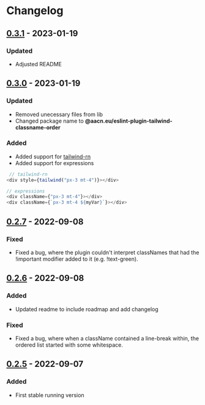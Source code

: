 # Changelog
## [0.3.1](https://github.com/aacn/eslint-plugin-tailwind-classname-order/releases/tag/v0.3.0) - 2023-01-19
### Updated
- Adjusted README

## [0.3.0](https://github.com/aacn/eslint-plugin-tailwind-classname-order/releases/tag/v0.3.0) - 2023-01-19
### Updated
- Removed unecessary files from lib
- Changed package name to **@aacn.eu/eslint-plugin-tailwind-classname-order**
### Added
- Added support for [tailwind-rn](https://www.npmjs.com/package/tailwind-rn)
- Added support for expressions
```js
 // tailwind-rn
<div style={tailwind("px-3 mt-4")}></div>

// expressions
<div className={"px-3 mt-4"}></div>
<div className={`px-3 mt-4 ${myVar}`}></div>
```

## [0.2.7](https://github.com/aacn/eslint-plugin-tailwind-classname-order/releases/tag/v0.2.7) - 2022-09-08
### Fixed
- Fixed a bug, where the plugin couldn't interpret classNames that had the !important modifier added to it (e.g. !text-green).

## [0.2.6](https://github.com/aacn/eslint-plugin-tailwind-classname-order/releases/tag/v0.2.6) - 2022-09-08
### Added
- Updated readme to include roadmap and add changelog

### Fixed
- Fixed a bug, where when a className contained a line-break within, the ordered list started with some whitespace.

## [0.2.5](https://github.com/aacn/eslint-plugin-tailwind-classname-order/releases/tag/v0.2.5) - 2022-09-07
### Added
- First stable running version
